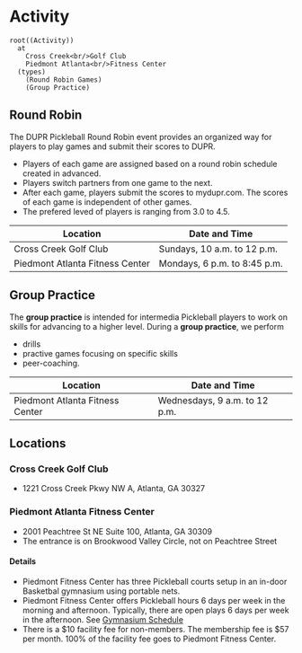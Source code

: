 # Activity

```mindmap
root((Activity))
  at
    Cross Creek<br/>Golf Club
    Piedmont Atlanta<br/>Fitness Center
  (types)
    (Round Robin Games)
    (Group Practice)
```

## Round Robin
The DUPR Pickleball Round Robin event provides an organized way for players to play games and submit their scores to DUPR. 
- Players of each game are assigned based on a round robin schedule created in advanced.
- Players switch partners from one game to the next.
- After each game, players submit the scores to mydupr.com. The scores of each game is independent of other games.
- The prefered leved of players is ranging from 3.0 to 4.5.

| Location | Date and Time |
| ----------- | ----------- |
| Cross Creek Golf Club | Sundays, 10 a.m. to 12 p.m. |
| Piedmont Atlanta Fitness Center | Mondays, 6 p.m. to 8:45 p.m. | 

## Group Practice
The **group practice** is intended for intermedia Pickleball players to work on skills for advancing to a higher level.  During a **group practice**, we perform 
- drills
- practive games focusing on specific skills
- peer-coaching.

| Location | Date and Time |
| ----------- | ----------- |
| Piedmont Atlanta Fitness Center | Wednesdays, 9 a.m. to 12 p.m. | 

## Locations

### Cross Creek Golf Club
- 1221 Cross Creek Pkwy NW A, Atlanta, GA 30327


### Piedmont Atlanta Fitness Center
- 2001 Peachtree St NE Suite 100, Atlanta, GA 30309
- The entrance is on Brookwood Valley Circle, not on Peachtree Street

#### Details
- Piedmont Fitness Center has three Pickleball courts setup in an in-door Basketbal gymnasium using portable nets. 
- Piedmont Fitness Center offers Pickleball hours 6 days per week in the morning and afternoon. Typically, there are open plays 6 days per week in the afternoon. See [Gymnasium Schedule](https://www.piedmont.org/media/file/PAH-Gymnasium-Schedule.pdf)
- There is a $10 facility fee for non-members.  The membership fee is $57 per month. 100% of the facility fee goes to Piedmont Fitness Center. 
